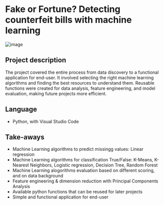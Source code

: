 # Fake or Fortune? Detecting counterfeit bills with machine learning
![image](https://github.com/user-attachments/assets/fc23e8d4-b3ee-4200-9465-504852e237ee)

## Project description
The project covered the entire process from data discovery to a functional application for end-user. It involved selecting the right machine learning algorithms and finding the best resources to understand them. Reusable functions were created for data analysis, feature engineering, and model evaluation, making future projects more efficient.

## Language
- Python, with Visual Studio Code

## Take-aways
- Machine Learning algorithms to predict missingg values: Linear regression
- Machine Learning algorithms for classification True/False: K-Means, K-Nearest Neighbors, Logistic regression, Decision Tree, Random Forest
- Machine Learning alogorithms evaluation based on different scoring, and on data background
- Feature engineering & dimension reduction with Principal Components Analysis
- Available python functions that can be reused for later projects
- Simple and functional application for end-user

